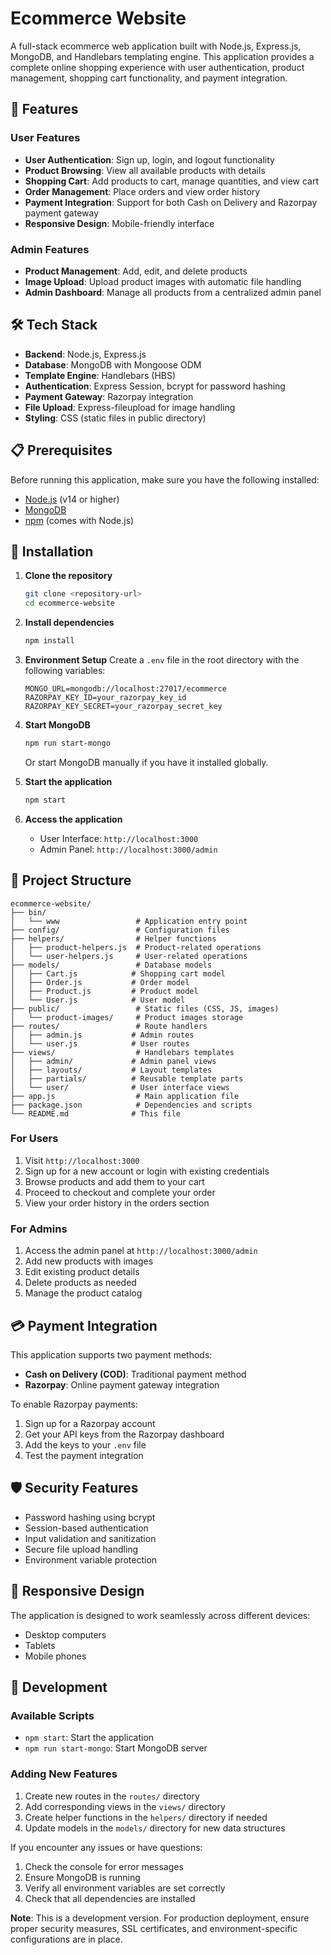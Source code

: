 # Ecommerce Website

A full-stack ecommerce web application built with Node.js, Express.js, MongoDB, and Handlebars templating engine. This application provides a complete online shopping experience with user authentication, product management, shopping cart functionality, and payment integration.

## 🚀 Features

### User Features
- **User Authentication**: Sign up, login, and logout functionality
- **Product Browsing**: View all available products with details
- **Shopping Cart**: Add products to cart, manage quantities, and view cart
- **Order Management**: Place orders and view order history
- **Payment Integration**: Support for both Cash on Delivery and Razorpay payment gateway
- **Responsive Design**: Mobile-friendly interface

### Admin Features
- **Product Management**: Add, edit, and delete products
- **Image Upload**: Upload product images with automatic file handling
- **Admin Dashboard**: Manage all products from a centralized admin panel

## 🛠️ Tech Stack

- **Backend**: Node.js, Express.js
- **Database**: MongoDB with Mongoose ODM
- **Template Engine**: Handlebars (HBS)
- **Authentication**: Express Session, bcrypt for password hashing
- **Payment Gateway**: Razorpay integration
- **File Upload**: Express-fileupload for image handling
- **Styling**: CSS (static files in public directory)

## 📋 Prerequisites

Before running this application, make sure you have the following installed:

- [Node.js](https://nodejs.org/) (v14 or higher)
- [MongoDB](https://www.mongodb.com/try/download/community)
- [npm](https://www.npmjs.com/) (comes with Node.js)

## 🔧 Installation

1. **Clone the repository**
   ```bash
   git clone <repository-url>
   cd ecommerce-website
   ```

2. **Install dependencies**
   ```bash
   npm install
   ```

3. **Environment Setup**
   Create a `.env` file in the root directory with the following variables:
   ```env
   MONGO_URL=mongodb://localhost:27017/ecommerce
   RAZORPAY_KEY_ID=your_razorpay_key_id
   RAZORPAY_KEY_SECRET=your_razorpay_secret_key
   ```

4. **Start MongoDB**
   ```bash
   npm run start-mongo
   ```
   Or start MongoDB manually if you have it installed globally.

5. **Start the application**
   ```bash
   npm start
   ```

6. **Access the application**
   - User Interface: `http://localhost:3000`
   - Admin Panel: `http://localhost:3000/admin`

## 📁 Project Structure

```
ecommerce-website/
├── bin/
│   └── www                 # Application entry point
├── config/                 # Configuration files
├── helpers/                # Helper functions
│   ├── product-helpers.js  # Product-related operations
│   └── user-helpers.js     # User-related operations
├── models/                 # Database models
│   ├── Cart.js            # Shopping cart model
│   ├── Order.js           # Order model
│   ├── Product.js         # Product model
│   └── User.js            # User model
├── public/                 # Static files (CSS, JS, images)
│   └── product-images/     # Product images storage
├── routes/                 # Route handlers
│   ├── admin.js           # Admin routes
│   └── user.js            # User routes
├── views/                  # Handlebars templates
│   ├── admin/             # Admin panel views
│   ├── layouts/           # Layout templates
│   ├── partials/          # Reusable template parts
│   └── user/              # User interface views
├── app.js                  # Main application file
├── package.json            # Dependencies and scripts
└── README.md              # This file
```



### For Users
1. Visit `http://localhost:3000`
2. Sign up for a new account or login with existing credentials
3. Browse products and add them to your cart
4. Proceed to checkout and complete your order
5. View your order history in the orders section

### For Admins
1. Access the admin panel at `http://localhost:3000/admin`
2. Add new products with images
3. Edit existing product details
4. Delete products as needed
5. Manage the product catalog

## 💳 Payment Integration

This application supports two payment methods:
- **Cash on Delivery (COD)**: Traditional payment method
- **Razorpay**: Online payment gateway integration

To enable Razorpay payments:
1. Sign up for a Razorpay account
2. Get your API keys from the Razorpay dashboard
3. Add the keys to your `.env` file
4. Test the payment integration

## 🛡️ Security Features

- Password hashing using bcrypt
- Session-based authentication
- Input validation and sanitization
- Secure file upload handling
- Environment variable protection

## 📱 Responsive Design

The application is designed to work seamlessly across different devices:
- Desktop computers
- Tablets
- Mobile phones

## 🔧 Development

### Available Scripts
- `npm start`: Start the application
- `npm run start-mongo`: Start MongoDB server

### Adding New Features
1. Create new routes in the `routes/` directory
2. Add corresponding views in the `views/` directory
3. Create helper functions in the `helpers/` directory if needed
4. Update models in the `models/` directory for new data structures



If you encounter any issues or have questions:
1. Check the console for error messages
2. Ensure MongoDB is running
3. Verify all environment variables are set correctly
4. Check that all dependencies are installed



**Note**: This is a development version. For production deployment, ensure proper security measures, SSL certificates, and environment-specific configurations are in place. 